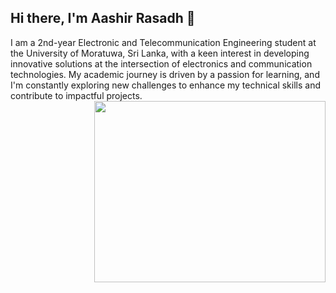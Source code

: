 ## Hi there, I'm Aashir Rasadh 👋

I am a 2nd-year Electronic and Telecommunication Engineering student at the University of Moratuwa, Sri Lanka, with a keen interest in developing innovative solutions at the intersection of electronics and communication technologies. My academic journey is driven by a passion for learning, and I'm constantly exploring new challenges to enhance my technical skills and contribute to impactful projects.
<img align="right" width="370" height="290" src="C:\Users\aashi\Downloads">
<!--
**AashirRasadh/AashirRasadh** is a ✨ _special_ ✨ repository because its `README.md` (this file) appears on your GitHub profile.

Here are some ideas to get you started:

- 🔭 I’m currently working on ...
- 🌱 I’m currently learning ...
- 👯 I’m looking to collaborate on ...
- 🤔 I’m looking for help with ...
- 💬 Ask me about ...
- 📫 How to reach me: ...
- 😄 Pronouns: ...
- ⚡ Fun fact: ...
-->
